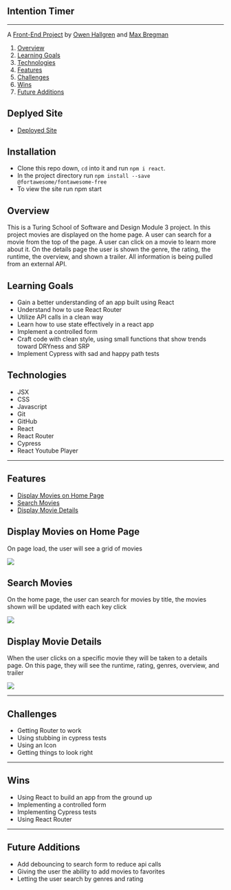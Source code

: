 ## Intention Timer
---

A [Front-End Project](https://github.com/owenhallgren/rancid-taters) by [Owen Hallgren](https://github.com/owenhallgren) and [Max Bregman](https://github.com/Max9545)



1. [Overview](#overview)
2. [Learning Goals](#learning-goals)
3. [Technologies](#technologies)
4. [Features](#features)
5. [Challenges](#challenges)
6. [Wins](#wins)
7. [Future Additions](#future-additions)

## Deplyed Site
* [Deployed Site](https//:rancid-taters.vercel.app)

## Installation 
* Clone this repo down, `cd` into it and run `npm i react`.
* In the project directory run `npm install --save @fortawesome/fontawesome-free`
* To view the site run npm start




## Overview

This is a Turing School of Software and Design Module 3 project. In this project movies are displayed on the home page. A user can search for a movie from the top of the page. A user can click on a movie to learn more about it. On the details page the user is shown the genre, the rating, the runtime, the overview, and shown a trailer. All information is being pulled from an external API. 


## Learning Goals

* Gain a better understanding of an app built using React
* Understand how to use React Router
* Utilize API calls in a clean way
* Learn how to use state effectively in a react app
* Implement a controlled form
* Craft code with clean style, using small functions that show trends toward DRYness and SRP
* Implement Cypress with sad and happy path tests


## Technologies

* JSX
* CSS
* Javascript
* Git
* GitHub
* React
* React Router
* Cypress
* React Youtube Player

---
## Features

+ [Display Movies on Home Page](#display-movies-on-home-page)
+ [Search Movies](#search-movies)
+ [Display Movie Details](#display-movie-details)



## Display Movies on Home Page

On page load, the user will see a grid of movies


![](https://files.slack.com/files-pri/T029P2S9M-F01TC4CE94K/tater_shot_homepage.jpg)


## Search Movies


On the home page, the user can search for movies by title, the movies shown will be updated with each key click


![](https://media.giphy.com/media/38exZ6t7rN7AzulOHp/giphy.gif)


## Display Movie Details
When the user clicks on a specific movie they will be taken to a details page. On this page, they will see the runtime, rating, genres, overview, and trailer

![](https://media.giphy.com/media/FZrZOWlgzQ7xrZSqMR/giphy.gif)


---


## Challenges

* Getting Router to work 
* Using stubbing in cypress tests
* Using an Icon
* Getting things to look right


---
## Wins

* Using React to build an app from the ground up
* Implementing a controlled form
* Implementing Cypress tests
* Using React Router

---
## Future Additions

* Add debouncing to search form to reduce api calls
* Giving the user the ability to add movies to favorites
* Letting the user search by genres and rating
